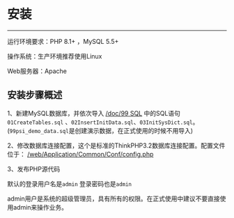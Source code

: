 # 安装

---

运行环境要求：PHP 8.1+ ，MySQL 5.5+

操作系统：生产环境推荐使用Linux

Web服务器：Apache

## 安装步骤概述
1、新建MySQL数据库，并依次导入 [/doc/99 SQL]( https://gitee.com/crm8000/PSI/tree/master/doc/99%20SQL ) 中的SQL语句
`01CreateTables.sql` 、`02InsertInitData.sql`、`03InitSysDict.sql`。
(`99psi_demo_data.sql`是创建演示数据，在正式使用的时候不用导入)

2、修改数据库连接配置，这个是标准的ThinkPHP3.2数据库连接配置。配置文件位于：
[ /web/Application/Common/Conf/config.php ]( https://gitee.com/crm8000/PSI/blob/master/web/Application/Common/Conf/config.php )

3、发布PHP源代码

默认的登录用户名是`admin` 登录密码也是`admin`

admin用户是系统的超级管理员，具有所有的权限。在正式使用中建议不要直接使用admin来操作业务。

